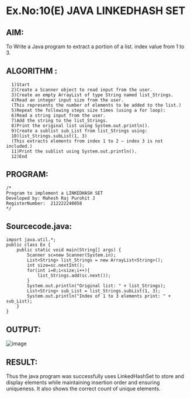 # Ex.No:10(E)  JAVA LINKEDHASH SET

## AIM:
To Write a Java program to extract a portion of a list. index value from 1 to 3.

## ALGORITHM :
```
  1)Start
  2)Create a Scanner object to read input from the user.
  3)Create an empty ArrayList of type String named list_Strings.
  4)Read an integer input size from the user.
  (This represents the number of elements to be added to the list.)
  5)Repeat the following steps size times (using a for loop):
  6)Read a string input from the user.
  7)Add the string to the list_Strings.
  8)Print the original list using System.out.println().
  9)Create a sublist sub_List from list_Strings using:
  10)list_Strings.subList(1, 3)
  (This extracts elements from index 1 to 2 — index 3 is not included.)
  11)Print the sublist using System.out.println().
  12)End

```

## PROGRAM:
 ```
/*
Program to implement a LINKEDHASH SET
Developed by: Mahesh Raj Purohit J
RegisterNumber:  212222240058
*/
```

## Sourcecode.java:
```
import java.util.*;
public class Ex {
    public static void main(String[] args) {
        Scanner sc=new Scanner(System.in);
        List<String> list_Strings = new ArrayList<String>();
        int size=sc.nextInt();
        for(int i=0;i<size;i++){
            list_Strings.add(sc.next());
        }
        System.out.println("Original list: " + list_Strings);
        List<String> sub_List = list_Strings.subList(1, 3);
        System.out.println("Index of 1 to 3 elements print: " + sub_List);
    }
}
```



## OUTPUT:

![image](https://github.com/user-attachments/assets/5b1348a4-c224-4b03-bdcc-0243e11ea1de)


## RESULT:

Thus the java program was successfully uses LinkedHashSet to store and display elements while maintaining insertion order and ensuring uniqueness. It also shows the correct count of unique elements. 
